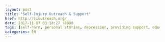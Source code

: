```yaml
---
layout: post
title: "Self-Injury Outreach & Support"
href: http://sioutreach.org/
date: 2017-11-07 03:18:27 +0000
tags: [self-harm, personal stories, depression, providing support, education, videos, resources]
categories: EN
---
```

